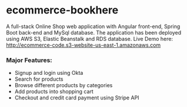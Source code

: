 # ecommerce-bookhere
A full-stack Online Shop web application with Angular front-end, Spring Boot back-end and MySql database. The application has been deployed using AWS S3, Elastic Beanstalk and RDS database. Live Demo here: http://ecommerce-code.s3-website-us-east-1.amazonaws.com

### Major Features:
- Signup and login using Okta
- Search for products 
- Browse different products by categories
- Add products into shopping cart
- Checkout and credit card payment using Stripe API






